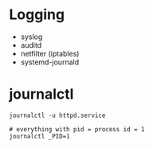 # Logging 

  * syslog 
  * auditd 
  * netfilter (iptables) 
  * systemd-journald 

# journalctl 

```
journalctl -u httpd.service  

# everything with pid = process id = 1 
journalctl _PID=1
